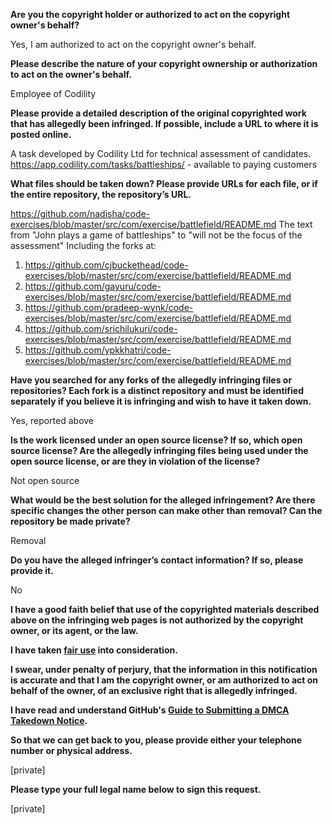 **Are you the copyright holder or authorized to act on the copyright owner's behalf?**

Yes, I am authorized to act on the copyright owner's behalf.

**Please describe the nature of your copyright ownership or authorization to act on the owner's behalf.**

Employee of Codility

**Please provide a detailed description of the original copyrighted work that has allegedly been infringed. If possible, include a URL to where it is posted online.**

A task developed by Codility Ltd for technical assessment of candidates.
https://app.codility.com/tasks/battleships/ - available to paying customers

**What files should be taken down? Please provide URLs for each file, or if the entire repository, the repository’s URL.**

https://github.com/nadisha/code-exercises/blob/master/src/com/exercise/battlefield/README.md
The text from "John plays a game of battleships" to "will not be the focus of the assessment"
Including the forks at:
1. https://github.com/cjbuckethead/code-exercises/blob/master/src/com/exercise/battlefield/README.md
2. https://github.com/gayuru/code-exercises/blob/master/src/com/exercise/battlefield/README.md
3. https://github.com/pradeep-wynk/code-exercises/blob/master/src/com/exercise/battlefield/README.md
4. https://github.com/srichilukuri/code-exercises/blob/master/src/com/exercise/battlefield/README.md
5. https://github.com/ypkkhatri/code-exercises/blob/master/src/com/exercise/battlefield/README.md

**Have you searched for any forks of the allegedly infringing files or repositories? Each fork is a distinct repository and must be identified separately if you believe it is infringing and wish to have it taken down.**

Yes, reported above

**Is the work licensed under an open source license? If so, which open source license? Are the allegedly infringing files being used under the open source license, or are they in violation of the license?**

Not open source

**What would be the best solution for the alleged infringement? Are there specific changes the other person can make other than removal? Can the repository be made private?**

Removal

**Do you have the alleged infringer’s contact information? If so, please provide it.**

No

**I have a good faith belief that use of the copyrighted materials described above on the infringing web pages is not authorized by the copyright owner, or its agent, or the law.**

**I have taken <a href="https://www.lumendatabase.org/topics/22">fair use</a> into consideration.**

**I swear, under penalty of perjury, that the information in this notification is accurate and that I am the copyright owner, or am authorized to act on behalf of the owner, of an exclusive right that is allegedly infringed.**

**I have read and understand GitHub's <a href="https://help.github.com/articles/guide-to-submitting-a-dmca-takedown-notice/">Guide to Submitting a DMCA Takedown Notice</a>.**

**So that we can get back to you, please provide either your telephone number or physical address.**

[private]  

**Please type your full legal name below to sign this request.**

[private]  
